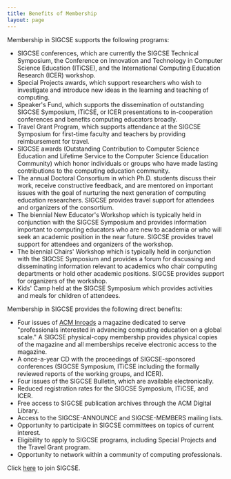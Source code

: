 ```yaml
---
title: Benefits of Membership
layout: page
---
```


Membership in SIGCSE supports the following programs:

-   SIGCSE conferences, which are currently the SIGCSE Technical
    Symposium, the Conference on Innovation and Technology in Computer
    Science Education (ITiCSE), and the International Computing
    Education Research (ICER) workshop.
-   Special Projects awards, which support researchers who wish to
    investigate and introduce new ideas in the learning and teaching of
    computing.
-   Speaker's Fund, which supports the dissemination of outstanding
    SIGCSE Symposium, ITiCSE, or ICER presentations to in-cooperation
    conferences and benefits computing educators broadly.
-   Travel Grant Program, which supports attendance at the SIGCSE
    Symposium for first-time faculty and teachers by providing
    reimbursement for travel.
-   SIGCSE awards (Outstanding Contribution to Computer Science
    Education and Lifetime Service to the Computer Science Education
    Community) which honor individuals or groups who have made lasting
    contributions to the computing education community.
-   The annual Doctoral Consortium in which Ph.D. students discuss their
    work, receive constructive feedback, and are mentored on important
    issues with the goal of nurturing the next generation of computing
    education researchers. SIGCSE provides travel support for attendees
    and organizers of the consortium.
-   The biennial New Educator's Workshop which is typically held in
    conjunction with the SIGCSE Symposium and provides information
    important to computing educators who are new to academia or who will
    seek an academic position in the near future. SIGCSE provides travel
    support for attendees and organizers of the workshop.
-   The biennial Chairs' Workshop which is typically held in conjunction
    with the SIGCSE Symposium and provides a forum for discussing and
    disseminating information relevant to academics who chair computing
    departments or hold other academic positions. SIGCSE provides
    support for organizers of the workshop.
-   Kids' Camp held at the SIGCSE Symposium which provides activities
    and meals for children of attendees.

Membership in SIGCSE provides the following direct benefits:

-   Four issues of [ACM Inroads](https://inroads.acm.org/) a magazine dedicated to serve "professionals interested in advancing computing education on a global scale." A SIGCSE physical-copy membership provides physical copies of the magazine and all memberships receive electronic access to the magazine.
-   A once-a-year CD with the proceedings of SIGCSE-sponsored
    conferences (SIGCSE Symposium, ITiCSE including the formally
    reviewed reports of the working groups, and ICER).
-   Four issues of the SIGCSE Bulletin, which are available
    electronically.
-   Reduced registration rates for the SIGCSE Symposium, ITiCSE, and
    ICER.
-   Free access to SIGCSE publication archives through the ACM Digital
    Library.
-   Access to the SIGCSE-ANNOUNCE and SIGCSE-MEMBERS mailing lists.
-   Opportunity to participate in SIGCSE committees on topics of current
    interest.
-   Eligibility to apply to SIGCSE programs, including Special Projects
    and the Travel Grant program.
-   Opportunity to network within a community of computing
    professionals.

Click [here](join.html) to join SIGCSE.
